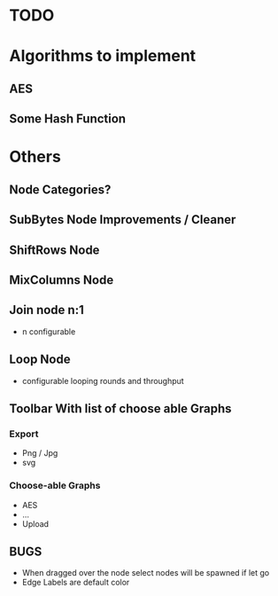 # TODO

# Algorithms to implement

## AES

## Some Hash Function

# Others

## Node Categories?

## SubBytes Node Improvements / Cleaner

## ShiftRows Node

## MixColumns Node

## Join node n:1
* n configurable

## Loop Node
* configurable looping rounds and throughput

## Toolbar With list of choose able Graphs

### Export
+ Png / Jpg
+ svg


### Choose-able Graphs
* AES
* ...
* Upload

## BUGS

* When dragged over the node select nodes will be spawned if let go 
* Edge Labels are default color
